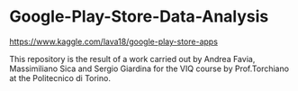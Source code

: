 # Google-Play-Store-Data-Analysis
https://www.kaggle.com/lava18/google-play-store-apps

This repository is the result of a work carried out by Andrea Favia, Massimiliano Sica and Sergio Giardina for the VIQ course by Prof.Torchiano at the Politecnico di Torino.
